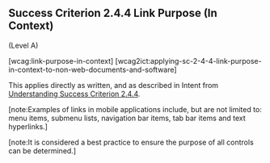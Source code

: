 ## Success Criterion 2.4.4 Link Purpose (In Context)

(Level A)

[wcag:link-purpose-in-context]
[wcag2ict:applying-sc-2-4-4-link-purpose-in-context-to-non-web-documents-and-software]

This applies directly as written, and as described in Intent from [Understanding Success Criterion 2.4.4](https://www.w3.org/WAI/WCAG22/Understanding/link-purpose-in-context#intent).

[note:Examples of links in mobile applications include, but are not limited to: menu items, submenu lists, navigation bar items, tab bar items and text hyperlinks.]

[note:It is considered a best practice to ensure the purpose of all controls can be determined.]
